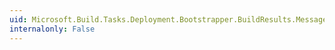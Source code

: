 ```yaml
---
uid: Microsoft.Build.Tasks.Deployment.Bootstrapper.BuildResults.Messages
internalonly: False
---
```

